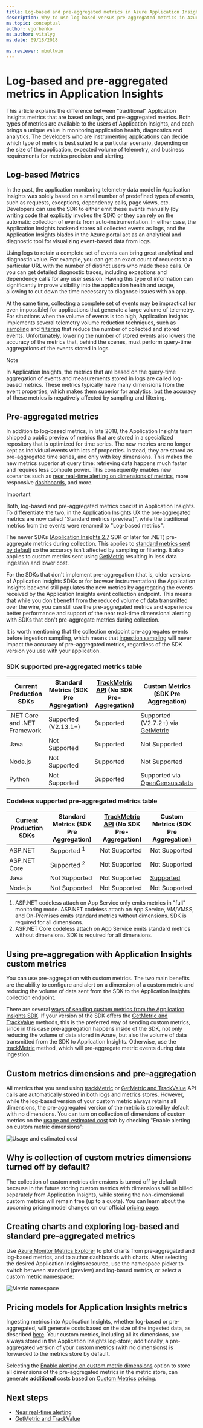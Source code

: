 ```yaml
---
title: Log-based and pre-aggregated metrics in Azure Application Insights | Microsoft Docs
description: Why to use log-based versus pre-aggregated metrics in Azure Application Insights
ms.topic: conceptual
author: vgorbenko
ms.author: vitalyg
ms.date: 09/18/2018

ms.reviewer: mbullwin
---
```


# Log-based and pre-aggregated metrics in Application Insights

This article explains the difference between "traditional" Application Insights metrics that are based on logs, and pre-aggregated metrics. Both types of metrics are available to the users of Application Insights, and each brings a unique value in monitoring application health, diagnostics and analytics. The developers who are instrumenting applications can decide which type of metric is best suited to a particular scenario, depending on the size of the application, expected volume of telemetry, and business requirements for metrics precision and alerting.

## Log-based Metrics

In the past, the application monitoring telemetry data model in Application Insights was solely based on a small number of predefined types of events, such as requests, exceptions, dependency calls, page views, etc. Developers can use the SDK to either emit these events manually (by writing code that explicitly invokes the SDK) or they can rely on the automatic collection of events from auto-instrumentation. In either case, the Application Insights backend stores all collected events as logs, and the Application Insights blades in the Azure portal act as an analytical and diagnostic tool for visualizing event-based data from logs.

Using logs to retain a complete set of events can bring great analytical and diagnostic value. For example, you can get an exact count of requests to a particular URL with the number of distinct users who made these calls. Or you can get detailed diagnostic traces, including exceptions and dependency calls for any user session. Having this type of information can significantly improve visibility into the application health and usage, allowing to cut down the time necessary to diagnose issues with an app.

At the same time, collecting a complete set of events may be impractical (or even impossible) for applications that generate a large volume of telemetry. For situations when the volume of events is too high, Application Insights implements several telemetry volume reduction techniques, such as [sampling](./sampling.md) and [filtering](./api-filtering-sampling.md) that reduce the number of collected and stored events. Unfortunately, lowering the number of stored events also lowers the accuracy of the metrics that, behind the scenes, must perform query-time aggregations of the events stored in logs.

> [!NOTE]
> In Application Insights, the metrics that are based on the query-time aggregation of events and measurements stored in logs are called log-based metrics. These metrics typically have many dimensions from the event properties, which makes them superior for analytics, but the accuracy of these metrics is negatively affected by sampling and filtering.

## Pre-aggregated metrics

In addition to log-based metrics, in late 2018, the Application Insights team shipped a public preview of metrics that are stored in a specialized repository that is optimized for time series. The new metrics are no longer kept as individual events with lots of properties. Instead, they are stored as pre-aggregated time series, and only with key dimensions. This makes the new metrics superior at query time: retrieving data happens much faster and requires less compute power. This consequently enables new scenarios such as [near real-time alerting on dimensions of metrics](../platform/alerts-metric-near-real-time.md), more responsive [dashboards](./overview-dashboard.md), and more.

> [!IMPORTANT]
> Both, log-based and pre-aggregated metrics coexist in Application Insights. To differentiate the two, in the Application Insights UX the pre-aggregated metrics are now called "Standard metrics (preview)", while the traditional metrics from the events were renamed to "Log-based metrics".

The newer SDKs ([Application Insights 2.7](https://www.nuget.org/packages/Microsoft.ApplicationInsights/2.7.2) SDK or later for .NET) pre-aggregate metrics during collection. This applies to  [standard metrics sent by default](../platform/metrics-supported.md#microsoftinsightscomponents) so the accuracy isn't affected by sampling or filtering. It also applies to custom metrics sent using [GetMetric](./api-custom-events-metrics.md#getmetric) resulting in less data ingestion and lower cost.

For the SDKs that don't implement pre-aggregation (that is, older versions of Application Insights SDKs or for browser instrumentation) the Application Insights backend still populates the new metrics by aggregating the events received by the Application Insights event collection endpoint. This means that while you don't benefit from the reduced volume of data transmitted over the wire, you can still use the pre-aggregated metrics and experience better performance and support of the near real-time dimensional alerting with SDKs that don't pre-aggregate metrics during collection.

It is worth mentioning that the collection endpoint pre-aggregates events before ingestion sampling, which means that [ingestion sampling](./sampling.md) will never impact the accuracy of pre-aggregated metrics, regardless of the SDK version you use with your application.  

### SDK supported pre-aggregated metrics table

| Current Production SDKs      | Standard Metrics (SDK Pre Aggregation) | [TrackMetric API](api-custom-events-metrics.md#trackmetric) (No SDK Pre-Aggregation) | Custom Metrics (SDK Pre Aggregation)|
|------------------------------|--------------------------|-------------------------------------------|-----------------------------------------|
| .NET Core and .NET Framework | Supported (V2.13.1+)     | Supported                                 | Supported (V2.7.2+) via [GetMetric](get-metric.md) |
| Java                         | Not Supported            | Supported                                 | Not Supported                           |
| Node.js                      | Not Supported            | Supported                                 | Not Supported                           |
| Python                       | Not Supported            | Supported                                 | Supported via [OpenCensus.stats](opencensus-python.md#metrics) |  


### Codeless supported pre-aggregated metrics table

| Current Production SDKs | Standard Metrics (SDK Pre Aggregation) | [TrackMetric API](api-custom-events-metrics.md#trackmetric) (No SDK Pre-Aggregation) | Custom Metrics (SDK Pre Aggregation)|
|-------------------------|--------------------------|-------------------------------------------|-----------------------------------------|
| ASP.NET                 | Supported <sup>1<sup>    | Not Supported                             | Not Supported                           |
| ASP.NET Core            | Supported <sup>2<sup>    | Not Supported                             | Not Supported                           |
| Java                    | Not Supported            | Not Supported                             | [Supported](/java-in-process-agent.md#metrics) |
|Node.js                  | Not Supported            | Not Supported                             | Not Supported                           |

1. ASP.NET codeless attach on App Service only emits metrics in "full" monitoring mode. ASP.NET codeless attach on App Service, VM/VMSS, and On-Premises emits standard metrics without dimensions. SDK is required for all dimensions.
2. ASP.NET Core codeless attach on App Service emits standard metrics without dimensions. SDK is required for all dimensions.

## Using pre-aggregation with Application Insights custom metrics

You can use pre-aggregation with custom metrics. The two main benefits are the ability to configure and alert on a dimension of a custom metric and reducing the volume of data sent from the SDK to the Application Insights collection endpoint.

There are several [ways of sending custom metrics from the Application Insights SDK](./api-custom-events-metrics.md). If your version of the SDK offers the [GetMetric and TrackValue](./api-custom-events-metrics.md#getmetric) methods, this is the preferred way of sending custom metrics, since in this case pre-aggregation happens inside of the SDK, not only reducing the volume of data stored in Azure, but also the volume of data transmitted from the SDK to Application Insights. Otherwise, use the [trackMetric](./api-custom-events-metrics.md#trackmetric)  method, which will pre-aggregate metric events during data ingestion.

## Custom metrics dimensions and pre-aggregation

All metrics that you send using [trackMetric](./api-custom-events-metrics.md#trackmetric) or [GetMetric and TrackValue](./api-custom-events-metrics.md#getmetric) API calls are automatically stored in both logs and metrics stores. However, while the log-based version of your custom metric always retains all dimensions, the pre-aggregated version of the metric is stored by default with no dimensions. You can turn on collection of dimensions of custom metrics on the [usage and estimated cost](./pricing.md) tab by checking "Enable alerting on custom metric dimensions": 

![Usage and estimated cost](./media/pre-aggregated-metrics-log-metrics/001-cost.png)

## Why is collection of custom metrics dimensions turned off by default?

The collection of custom metrics dimensions is turned off by default because in the future storing custom metrics with dimensions will be billed separately from Application Insights, while storing the non-dimensional custom metrics will remain free (up to a quota). You can learn about the upcoming pricing model changes on our official [pricing page](https://azure.microsoft.com/pricing/details/monitor/).

## Creating charts and exploring log-based and standard pre-aggregated metrics

Use [Azure Monitor Metrics Explorer](../platform/metrics-getting-started.md) to plot charts from pre-aggregated and log-based metrics, and to author dashboards with charts. After selecting the desired Application Insights resource, use the namespace picker to switch between standard (preview) and log-based metrics, or select a custom metric namespace:

![Metric namespace](./media/pre-aggregated-metrics-log-metrics/002-metric-namespace.png)

## Pricing models for Application Insights metrics

Ingesting metrics into Application Insights, whether log-based or pre-aggregated, will generate costs based on the size of the ingested data, as described [here](./pricing.md#pricing-model). Your custom metrics, including all its dimensions, are always stored in the Application Insights log-store; additionally, a pre-aggregated version of your custom metrics (with no dimensions) is forwarded to the metrics store by default.

Selecting the [Enable alerting on custom metric dimensions](#custom-metrics-dimensions-and-pre-aggregation) option to store all dimensions of the pre-aggregated metrics in the metric store, can generate **additional** costs based on [Custom Metrics pricing](https://azure.microsoft.com/pricing/details/monitor/).

## Next steps

* [Near real-time alerting](../platform/alerts-metric-near-real-time.md)
* [GetMetric and TrackValue](./api-custom-events-metrics.md#getmetric)
